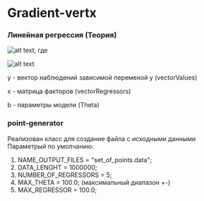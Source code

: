 # Gradient-vertx
### Линейная регрессия (Теория)
![alt text](https://pp.userapi.com/c844418/v844418351/cf3a5/hPwtNdgpv4w.jpg),
где 

![alt text](https://pp.userapi.com/c844418/v844418351/cf3ac/f-FvWLKU-WM.jpg)

y - вектор наблюдений зависимой переменой y (vectorValues)

x - матрица факторов (vectorRegressors)

b - параметры модели (Theta)
### point-generator
Реализован класс для создание файла с исходными данными
Параметрый по умолчанию: 
  1. NAME_OUTPUT_FILES = "set_of_points.data";
  1. DATA_LENGHT = 1000000;
  1. NUMBER_OF_REGRESSORS = 5;
  1. MAX_THETA = 100.0; (максимальный диапазон +-)
  1. MAX_REGRESSOR = 100.0;
